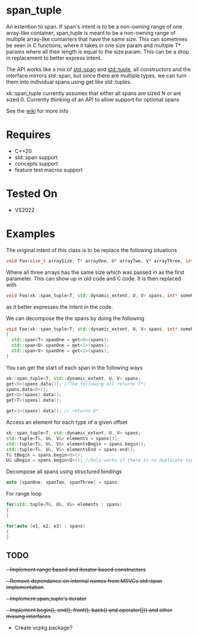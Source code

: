 # span_tuple
An extention to span. If span's intent is to be a non-owning range of one array-like container, span_tuple is meant to be a non-owning range of multiple array-like containers that have the same size. This can sometimes be seen in C functions, where it takes in one size param and multiple T* params where all their length is equal to the size param. This can be a drop in replacement to better express intent. 

The API works like a mix of [std::span](https://en.cppreference.com/w/cpp/container/span) and [std::tuple](https://en.cppreference.com/w/cpp/utility/tuple), all constructors and the interface mirrors std::span, but since there are multiple types, we can turn them into individual spans using get like std::tuples.

xk::span_tuple currently assumes that either all spans are sized N or are sized 0. Currently thinking of an API to allow support for optional spans

See the [wiki](https://github.com/XeroKimo/span_tuple/wiki) for more info 
# Requires
- C++20
- std::span support
- concepts support
- feature test macros support

# Tested On
- VS2022

# Examples
The original intent of this class is to be replace the following situations
```c++
void Foo(size_t arraySize, T* arrayOne, U* arrayTwo, V* arrayThree, int* someUnrelatedPointer);
```
Where all three arrays has the same size which was passed in as the first parameter. This can show up in old code and C code. It is then replaced with
```c++
void Foo(xk::span_tuple<T, std::dynamic_extent, U, V> spans, int* someUnrelatedPointer);
```
as it better expresses the intent in the code. 

We can decompose the the spans by doing the following
```c++
void Foo(xk::span_tuple<T, std::dynamic_extent, U, V> spans, int* someUnrelatedPointer)
{
  std::span<T> spanOne = get<0>(spans);
  std::span<U> spanOne = get<1>(spans);
  std::span<V> spanOne = get<2>(spans);
}
```

You can get the start of each span in the following ways
```c++
xk::span_tuple<T, std::dynamic_extent, U, V> spans;
get<0>(spans.data()); //The following all returns T*;
spans.data<0>();
get<0>(spans).data();
get<T>(spans).data();

get<1>(spans).data(); // returns U*
```

Access an element for each type of a given offset
```c++
xk::span_tuple<T, std::dynamic_extent, U, V> spans;
std::tuple<T&, U&, V&> elements = spans[3];
std::tuple<T&, U&, V&> elementsBegin = spans.begin();
std::tuple<T&, U&, V&> elementsEnd = spans.end();
T& tBegin = spans.begin<0>();
U& uBegin = spans.begin<U>(); //Only works if there is no duplicate type just like a tuple
```
Decompose all spans using structured bindings
```c++
auto [spanOne, spanTwo, spanThree] = spans;
```
For range loop
```c++
for(std::tuple<T&, U&, V&> elements : spans)
{
}

for(auto [e1, e2, e3] : spans)
{
}
```

## TODO
~~- Implement range based and iterator based constructors~~

~~- Remove dependance on internal names from MSVCs std::span implementation~~

~~- Implement span_tuple's iterator~~

~~- Implement begin(), end(), front(), back() and operator\[\]() and other missing interfaces~~
- Create vcpkg package?
